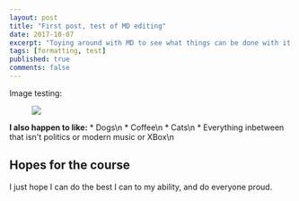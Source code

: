```yaml
---
layout: post
title: "First post, test of MD editing"
date: 2017-10-07
excerpt: "Toying around with MD to see what things can be done with it."
tags: [formatting, test]
published: true
comments: false
---
```


Image testing: 

<figure>
	<a href="https://i.ytimg.com/vi/SfLV8hD7zX4/maxresdefault.jpg"><img src="https://i.ytimg.com/vi/SfLV8hD7zX4/maxresdefault.jpg"></a>
</figure>


**I also happen to like:**
	* Dogs\n
	* Coffee\n
	* Cats\n
	* Everything inbetween that isn't politics or modern music or XBox\n
	
	
## Hopes for the course

I just hope I can do the best I can to my ability, and do everyone proud.